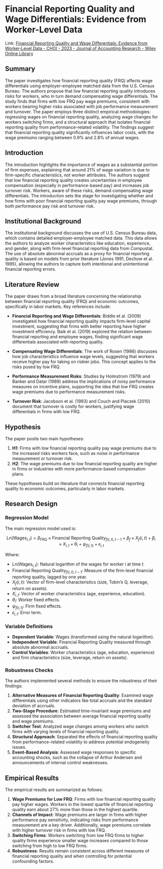 # Financial Reporting Quality and Wage Differentials: Evidence from Worker-Level Data

Link: [Financial Reporting Quality and Wage Differentials: Evidence from Worker‐Level Data - CHOI - 2023 - Journal of Accounting Research - Wiley Online Library](https://onlinelibrary.wiley.com/doi/full/10.1111/1475-679X.12477)

## Summary

The paper investigates how financial reporting quality (FRQ) affects wage differentials using employer-employee matched data from the U.S. Census Bureau. The authors propose that low financial reporting quality introduces risks for workers, who in turn demand compensating wage differentials. The study finds that firms with low FRQ pay wage premiums, consistent with workers bearing higher risks associated with job performance measurement and turnover. The paper employs three distinct empirical methodologies: regressing wages on financial reporting quality, analyzing wage changes for workers switching firms, and a structural approach that isolates financial reporting quality from performance-related volatility. The findings suggest that financial reporting quality significantly influences labor costs, with the wage premiums ranging between 0.9% and 2.8% of annual wages.

## Introduction
The introduction highlights the importance of wages as a substantial portion of firm expenses, explaining that around 21% of wage variation is due to firm-specific characteristics, not worker attributes. The authors suggest that low financial reporting quality creates uncertainties in employee compensation (especially in performance-based pay) and increases job turnover risk. Workers, aware of these risks, demand compensating wage differentials. The introduction sets the stage for investigating whether and how firms with poor financial reporting quality pay wage premiums, through both performance pay risk and turnover risk.

## Institutional Background
The institutional background discusses the use of U.S. Census Bureau data, which contains detailed employer-employee matched data. This data allows the authors to analyze worker characteristics like education, experience, and gender, along with firm-level financial reporting data from Compustat. The use of absolute abnormal accruals as a proxy for financial reporting quality is based on models from prior literature (Jones 1991, Dechow et al. 1995), allowing the authors to capture both intentional and unintentional financial reporting errors.

## Literature Review
The paper draws from a broad literature concerning the relationship between financial reporting quality (FRQ) and economic outcomes, specifically in labor markets. Key references include:

- **Financial Reporting and Wage Differentials**: Biddle et al. (2009) investigated how financial reporting quality impacts firm-level capital investment, suggesting that firms with better reporting have higher investment efficiency. Baik et al. (2019) explored the relation between financial reporting and employee wages, finding significant wage differentials associated with reporting quality.

- **Compensating Wage Differentials**: The work of Rosen (1986) discusses how job characteristics influence wage levels, suggesting that workers receive higher pay for taking on riskier jobs. This concept applies to the risks posed by low FRQ.

- **Performance Measurement Risks**: Studies by Holmstrom (1979) and Banker and Datar (1989) address the implications of noisy performance measures on incentive plans, supporting the idea that low FRQ creates wage premiums due to performance measurement risks.

- **Turnover Risk**: Jacobson et al. (1993) and Couch and Placzek (2010) document that turnover is costly for workers, justifying wage differentials in firms with low FRQ.

## Hypothesis
The paper posits two main hypotheses:
1. **H1**: Firms with low financial reporting quality pay wage premiums due to the increased risks workers face, such as noise in performance measurement or turnover risk.
2. **H2**: The wage premiums due to low financial reporting quality are higher in firms or industries with more performance-based compensation plans.

These hypotheses build on literature that connects financial reporting quality to economic outcomes, particularly in labor markets.

## Research Design

### Regression Model
The main regression model used is:

```math
\text{Ln(Wages}_{i,t}) = \beta_{\text{FRQ}} \times \text{Financial Reporting Quality}_{f(i,t),t-1} + \beta_f \times X_f(i,t) + \beta_i \times X_{i,t} + \theta_i + \psi_{f(i,t)} + \epsilon_{i,t}
```

Where:
- $\text{Ln(Wages}_{i,t})$: Natural logarithm of the wages for worker $i$ at time $t$.
- $\text{Financial Reporting Quality}_{f(i,t),t-1}$: Measure of the firm-level financial reporting quality, lagged by one year.
- $X_f(i,t)$: Vector of firm-level characteristics (size, Tobin’s Q, leverage, return on assets).
- $X_{i,t}$: Vector of worker characteristics (age, experience, education).
- $\theta_i$: Worker fixed effects.
- $\psi_{f(i,t)}$: Firm fixed effects.
- $\epsilon_{i,t}$: Error term.

### Variable Definitions
- **Dependent Variable**: Wages (transformed using the natural logarithm).
- **Independent Variable**: Financial Reporting Quality measured through absolute abnormal accruals.
- **Control Variables**: Worker characteristics (age, education, experience) and firm characteristics (size, leverage, return on assets).

### Robustness Checks
The authors implemented several methods to ensure the robustness of their findings:
1. **Alternative Measures of Financial Reporting Quality**: Examined wage differentials using other indicators like total accruals and the standard deviation of accruals.
2. **Two-Stage Procedure**: Estimated time-invariant wage premiums and assessed the association between average financial reporting quality and wage premiums.
3. **Switcher Test**: Analyzed wage changes among workers who switch firms with varying levels of financial reporting quality.
4. **Structural Approach**: Separated the effects of financial reporting quality from performance-related volatility to address potential endogeneity issues.
5. **Event-Based Analysis**: Assessed wage responses to specific accounting shocks, such as the collapse of Arthur Andersen and announcements of internal control weaknesses.

## Empirical Results
The empirical results are summarized as follows:
1. **Wage Premiums for Low FRQ**: Firms with low financial reporting quality pay higher wages. Workers in the lowest quartile of financial reporting quality earn about 27% more than those in the highest quartile.
2. **Channels of Impact**: Wage premiums are larger in firms with higher performance pay sensitivity, indicating risks from performance measurement are a key driver. Additionally, wage premiums correlate with higher turnover risk in firms with low FRQ.
3. **Switching Firms**: Workers switching from low FRQ firms to higher quality firms experience smaller wage increases compared to those switching from high to low FRQ firms.
4. **Robustness**: Results remain consistent across different measures of financial reporting quality and when controlling for potential confounding factors.
